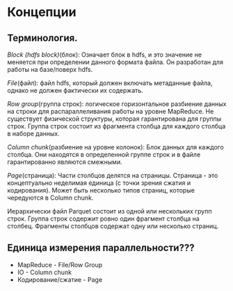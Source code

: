 # Концепции

## Терминология.

*Block (hdfs block)*(блок): Означает блок в hdfs, и это значение не меняется при определении данного формата файла. Он разработан для работы на базе/поверх hdfs.

*File*(файл): файл hdfs, который должен включать метаданные файла, однако не должен фактически их содержать.

*Row group*(группа строк): логическое горизонтальное разбиение данных на строки для распараллеливания работы на уровне MapReduce. Не существует физической структуры, которая гарантирована для группы строк. Группа строк состоит из фрагмента столбца для каждого столбца в наборе данных.

*Column chunk*(разбиение на уровне колонок): Блок данных для каждого столбца. Они находятся в определенной группе строк и в файле гарантированно являются смежными.

*Page*(страница): Части столбцов делятся на страницы. Страница - это концептуально неделимая единица (с точки зрения сжатия и кодирования). Может быть несколько типов страниц, которые чередуются в Column chunk.

Иерархически файл Parquet состоит из одной или нескольких групп строк. Группа строк содержит ровно один фрагмент столбца на столбец. Фрагменты столбцов содержат одну или несколько страниц.
## Единица измерения параллельности???
+ MapReduce - File/Row Group
+ IO - Column chunk
+ Кодирование/сжатие - Page